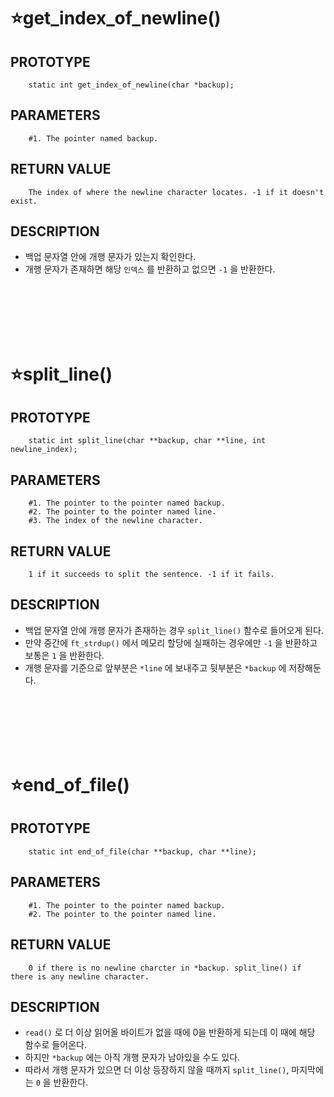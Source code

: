 ⭐get_index_of_newline()
=======================

PROTOTYPE
----------
        static int get_index_of_newline(char *backup);
        
PARAMETERS
----------
        #1. The pointer named backup.
        
RETURN VALUE
-----------
        The index of where the newline character locates. -1 if it doesn't exist.

DESCRIPTION
-----------
        
* 백업 문자열 안에 개행 문자가 있는지 확인한다.
* 개행 문자가 존재하면 해당 `인덱스` 를 반환하고 없으면 `-1` 을 반환한다.


</br>
</br>
</br>
</br>
</br>

⭐split_line()
=============

PROTOTYPE
----------
        static int split_line(char **backup, char **line, int newline_index);
        
PARAMETERS
----------
        #1. The pointer to the pointer named backup.
        #2. The pointer to the pointer named line.
        #3. The index of the newline character.
        
RETURN VALUE
-----------
        1 if it succeeds to split the sentence. -1 if it fails.

DESCRIPTION
-----------
        
* 백업 문자열 안에 개행 문자가 존재하는 경우 `split_line()` 함수로 들어오게 된다.
* 만약 중간에 `ft_strdup()` 에서 메모리 할당에 실패하는 경우에만 `-1` 을 반환하고 보통은 `1` 을 반환한다.
* 개행 문자를 기준으로 앞부분은 `*line` 에 보내주고 뒷부분은 `*backup` 에 저장해둔다.

</br>
</br>
</br>
</br>
</br>

⭐end_of_file()
=============

PROTOTYPE
----------
        static int end_of_file(char **backup, char **line);
        
PARAMETERS
----------
        #1. The pointer to the pointer named backup.
        #2. The pointer to the pointer named line.
        
RETURN VALUE
-----------
        0 if there is no newline charcter in *backup. split_line() if there is any newline character.

DESCRIPTION
-----------
        
* `read()` 로 더 이상 읽어올 바이트가 없을 때에 0을 반환하게 되는데 이 때에 해당 함수로 들어온다.
* 하지만 `*backup` 에는 아직 개행 문자가 남아있을 수도 있다.
* 따라서 개행 문자가 있으면 더 이상 등장하지 않을 때까지 `split_line()`, 마지막에는 `0` 을 반환한다.

</br>
</br>
</br>
</br>
